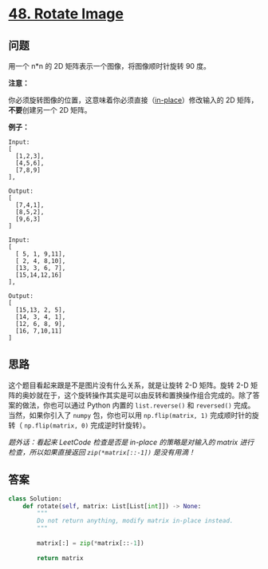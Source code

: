 # [48. Rotate Image](https://leetcode.com/problems/rotate-image/)

## 问题

用一个 n\*n 的 2D 矩阵表示一个图像，将图像顺时针旋转 90 度。

**注意：**

你必须旋转图像的位置，这意味着你必须直接（[in-place](https://en.wikipedia.org/wiki/In-place_algorithm)）修改输入的 2D 矩阵，**不要**创建另一个 2D 矩阵。

**例子：**

```
Input: 
[
  [1,2,3],
  [4,5,6],
  [7,8,9]
],

Output:
[
  [7,4,1],
  [8,5,2],
  [9,6,3]
]

Input:
[
  [ 5, 1, 9,11],
  [ 2, 4, 8,10],
  [13, 3, 6, 7],
  [15,14,12,16]
], 

Output:
[
  [15,13, 2, 5],
  [14, 3, 4, 1],
  [12, 6, 8, 9],
  [16, 7,10,11]
]
```

## 思路

这个题目看起来跟是不是图片没有什么关系，就是让旋转 2-D 矩阵。旋转 2-D 矩阵的奥妙就在于，这个旋转操作其实是可以由反转和置换操作组合完成的。除了答案的做法，你也可以通过 Python 内置的 `list.reverse()` 和 `reversed()` 完成。当然，如果你引入了 `numpy` 包，你也可以用 `np.flip(matrix, 1)` 完成顺时针的旋转（ `np.flip(matrix, 0)` 完成逆时针旋转）。

*题外话：看起来 LeetCode 检查是否是 in-place 的策略是对输入的 matrix 进行检查，所以如果直接返回 `zip(*matrix[::-1])` 是没有用滴！*


## 答案

```python
class Solution:
    def rotate(self, matrix: List[List[int]]) -> None:
        """
        Do not return anything, modify matrix in-place instead.
        """
        
        matrix[:] = zip(*matrix[::-1])
        
        return matrix
```